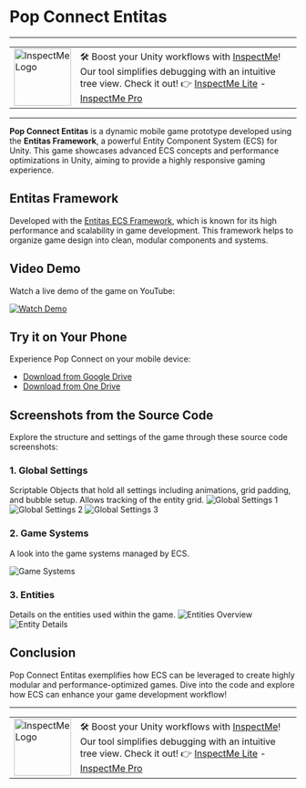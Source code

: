 # Pop Connect Entitas

---

<table>
  <tr>
    <td><img src="https://github.com/user-attachments/assets/628d98c6-0224-48a2-b3e3-321b5f48e681" alt="InspectMe Logo" width="100"></td>
    <td>
      🛠️ Boost your Unity workflows with <a href="https://divinitycodes.de/">InspectMe</a>! Our tool simplifies debugging with an intuitive tree view. Check it out! 👉 
      <a href="https://assetstore.unity.com/packages/tools/utilities/inspectme-lite-advanced-debugging-code-clarity-283366">InspectMe Lite</a> - 
      <a href="https://assetstore.unity.com/packages/tools/utilities/inspectme-pro-advanced-debugging-code-clarity-256329">InspectMe Pro</a>
    </td>
  </tr>
</table>

---

**Pop Connect Entitas** is a dynamic mobile game prototype developed using the **Entitas Framework**, a powerful Entity Component System (ECS) for Unity. This game showcases advanced ECS concepts and performance optimizations in Unity, aiming to provide a highly responsive gaming experience.

## Entitas Framework
Developed with the [Entitas ECS Framework](https://github.com/sschmid/Entitas-CSharp), which is known for its high performance and scalability in game development. This framework helps to organize game design into clean, modular components and systems.

## Video Demo
Watch a live demo of the game on YouTube:

[![Watch Demo](https://img.youtube.com/vi/P3TOWU-Y5k4/0.jpg)](https://youtu.be/P3TOWU-Y5k4)

## Try it on Your Phone
Experience Pop Connect on your mobile device:
- [Download from Google Drive](https://drive.google.com/open?id=10d-6MqNPn30ZTcenv7txLpDutvBrITu_)
- [Download from One Drive](https://1drv.ms/u/s!Ambq7X4wLes3pW-uuUNjXOybXrmL?e=sZeB7b)

## Screenshots from the Source Code
Explore the structure and settings of the game through these source code screenshots:

### 1. Global Settings
Scriptable Objects that hold all settings including animations, grid padding, and bubble setup. Allows tracking of the entity grid.
![Global Settings 1](https://user-images.githubusercontent.com/62396712/78733242-2fceae80-7945-11ea-9152-b8270653f48c.PNG)
![Global Settings 2](https://user-images.githubusercontent.com/62396712/78733358-8340fc80-7945-11ea-8f81-959188f969a2.PNG)
![Global Settings 3](https://user-images.githubusercontent.com/62396712/78733369-8b00a100-7945-11ea-96e6-abc7fecf50a1.PNG)

### 2. Game Systems
A look into the game systems managed by ECS.

![Game Systems](https://user-images.githubusercontent.com/62396712/78733467-dca92b80-7945-11ea-8c4c-6d8f7ba30694.PNG)


### 3. Entities
Details on the entities used within the game.
![Entities Overview](https://user-images.githubusercontent.com/62396712/78733520-fb0f2700-7945-11ea-90d5-869a545a5be8.PNG)
![Entity Details](https://user-images.githubusercontent.com/62396712/78733544-082c1600-7946-11ea-8ddd-0e2158276b27.PNG)

## Conclusion
Pop Connect Entitas exemplifies how ECS can be leveraged to create highly modular and performance-optimized games. Dive into the code and explore how ECS can enhance your game development workflow!

---

<table>
  <tr>
    <td><img src="https://github.com/user-attachments/assets/628d98c6-0224-48a2-b3e3-321b5f48e681" alt="InspectMe Logo" width="100"></td>
    <td>
      🛠️ Boost your Unity workflows with <a href="https://divinitycodes.de/">InspectMe</a>! Our tool simplifies debugging with an intuitive tree view. Check it out! 👉 
      <a href="https://assetstore.unity.com/packages/tools/utilities/inspectme-lite-advanced-debugging-code-clarity-283366">InspectMe Lite</a> - 
      <a href="https://assetstore.unity.com/packages/tools/utilities/inspectme-pro-advanced-debugging-code-clarity-256329">InspectMe Pro</a>
    </td>
  </tr>
</table>


